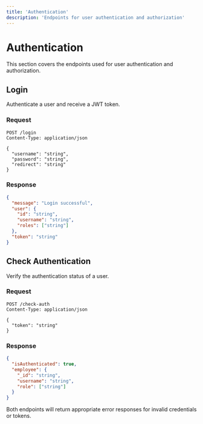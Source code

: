 ```yaml
---
title: 'Authentication'
description: 'Endpoints for user authentication and authorization'
---
```


# Authentication

This section covers the endpoints used for user authentication and authorization.

## Login

Authenticate a user and receive a JWT token.

### Request

```http
POST /login
Content-Type: application/json

{
  "username": "string",
  "password": "string",
  "redirect": "string"
}
```

### Response

```json
{
  "message": "Login successful",
  "user": {
    "id": "string",
    "username": "string",
    "roles": ["string"]
  },
  "token": "string"
}
```

## Check Authentication

Verify the authentication status of a user.

### Request

```http
POST /check-auth
Content-Type: application/json

{
  "token": "string"
}
```

### Response

```json
{
  "isAuthenticated": true,
  "employee": {
    "_id": "string",
    "username": "string",
    "role": ["string"]
  }
}
```

Both endpoints will return appropriate error responses for invalid credentials or tokens.
